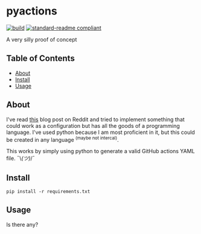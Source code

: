 # pyactions

[![build](https://github.com/meyer1994/pyactions/actions/workflows/build.yml/badge.svg)](https://github.com/meyer1994/pyactions/actions/workflows/build.yml)
[![standard-readme compliant](https://img.shields.io/badge/readme%20style-standard-brightgreen.svg?style=flat-square)](https://github.com/RichardLitt/standard-readme)

A very silly proof of concept

## Table of Contents

- [About](#about)
- [Install](#install)
- [Usage](#usage)

## About

I've read [this][1] blog post on Reddit and tried to implement something that
could work as a configuration but has all the goods of a programming language.
I've used python because I am most proficient in it, but this could be created
in any language <sup>(maybe not intercal)</sup>.

This works by simply using python to generate a valid GitHub actions YAML file.
¯\\_(ツ)_/¯

## Install

```
pip install -r requirements.txt
```

## Usage

Is there any?

[1]: https://blog.earthly.dev/intercal-yaml-and-other-horrible-programming-languages/
